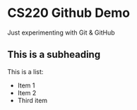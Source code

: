 # CS220 Github Demo

Just experimenting with Git & GitHub

## This is a subheading

This is a list:
* Item 1
* Item 2
* Third item
